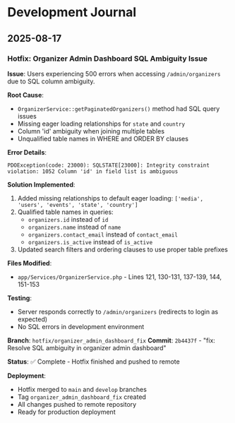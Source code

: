 # Development Journal

## 2025-08-17

### Hotfix: Organizer Admin Dashboard SQL Ambiguity Issue

**Issue**: Users experiencing 500 errors when accessing `/admin/organizers` due to SQL column ambiguity.

**Root Cause**: 
- `OrganizerService::getPaginatedOrganizers()` method had SQL query issues
- Missing eager loading relationships for `state` and `country`
- Column 'id' ambiguity when joining multiple tables
- Unqualified table names in WHERE and ORDER BY clauses

**Error Details**:
```
PDOException(code: 23000): SQLSTATE[23000]: Integrity constraint violation: 1052 Column 'id' in field list is ambiguous
```

**Solution Implemented**:
1. Added missing relationships to default eager loading: `['media', 'users', 'events', 'state', 'country']`
2. Qualified table names in queries:
   - `organizers.id` instead of `id`
   - `organizers.name` instead of `name`
   - `organizers.contact_email` instead of `contact_email`
   - `organizers.is_active` instead of `is_active`
3. Updated search filters and ordering clauses to use proper table prefixes

**Files Modified**:
- `app/Services/OrganizerService.php` - Lines 121, 130-131, 137-139, 144, 151-153

**Testing**:
- Server responds correctly to `/admin/organizers` (redirects to login as expected)
- No SQL errors in development environment

**Branch**: `hotfix/organizer_admin_dashboard_fix`
**Commit**: `2b4437f` - "fix: Resolve SQL ambiguity in organizer admin dashboard"

**Status**: ✅ Complete - Hotfix finished and pushed to remote

**Deployment**:
- Hotfix merged to `main` and `develop` branches
- Tag `organizer_admin_dashboard_fix` created
- All changes pushed to remote repository
- Ready for production deployment